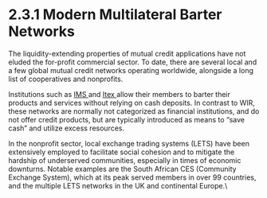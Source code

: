 # 2.3.1 Modern Multilateral Barter Networks

The liquidity-extending properties of mutual credit applications have not eluded the for-profit commercial sector. To date, there are several local and a few global mutual credit networks operating worldwide, alongside a long list of cooperatives and nonprofits.

Institutions such as [IMS ](https://www.imsbarter.com)and [Itex ](https://www.itex.com)allow their members to barter their products and services without relying on cash deposits. In contrast to WIR, these networks are normally not categorized as financial institutions, and do not offer credit products, but are typically introduced as means to “save cash” and utilize excess resources.

In the nonprofit sector, local exchange trading systems (LETS) have been extensively employed to facilitate social cohesion and to mitigate the hardship of underserved communities, especially in times of economic downturns. Notable examples are the South African CES (Community Exchange System), which at its peak served members in over 99 countries, and the multiple LETS networks in the UK and continental Europe.\
